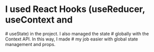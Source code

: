 ﻿# I used React Hooks (useReducer, useContext and 
﻿# useState) in the project. I also managed the state
﻿# globally with the Context API. In this way, I made
﻿# my job easier with global state management and props.
